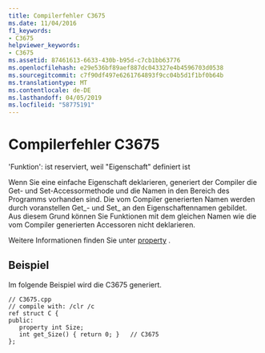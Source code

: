 ```yaml
---
title: Compilerfehler C3675
ms.date: 11/04/2016
f1_keywords:
- C3675
helpviewer_keywords:
- C3675
ms.assetid: 87461613-6633-430b-b95d-c7cb1bb63776
ms.openlocfilehash: e29e536bf89aef887dc043327e4b4596703d0538
ms.sourcegitcommit: c7f90df497e6261764893f9cc04b5d1f1bf0b64b
ms.translationtype: MT
ms.contentlocale: de-DE
ms.lasthandoff: 04/05/2019
ms.locfileid: "58775191"
---
```

# <a name="compiler-error-c3675"></a>Compilerfehler C3675

'Funktion': ist reserviert, weil "Eigenschaft" definiert ist

Wenn Sie eine einfache Eigenschaft deklarieren, generiert der Compiler die Get- und Set-Accessormethode und die Namen in den Bereich des Programms vorhanden sind.  Die vom Compiler generierten Namen werden durch voranstellen Get_- und Set_ an den Eigenschaftennamen gebildet.  Aus diesem Grund können Sie Funktionen mit dem gleichen Namen wie die vom Compiler generierten Accessoren nicht deklarieren.

Weitere Informationen finden Sie unter [property](../../extensions/property-cpp-component-extensions.md) .

## <a name="example"></a>Beispiel

Im folgende Beispiel wird die C3675 generiert.

```
// C3675.cpp
// compile with: /clr /c
ref struct C {
public:
   property int Size;
   int get_Size() { return 0; }   // C3675
};
```